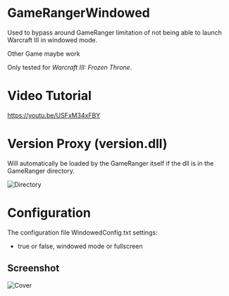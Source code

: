 # GameRangerWindowed
Used to bypass around GameRanger limitation of not being able to launch Warcraft III in windowed mode.

Other Game maybe work

Only tested for *Warcraft III: Frozen Throne*.

# Video Tutorial
https://youtu.be/USFxM34xFBY

# Version Proxy (version.dll)
Will automatically be loaded by the GameRanger itself if the dll is in the GameRanger directory.

![Directory](https://user-images.githubusercontent.com/35301327/174139467-deb13167-849e-46e9-a0e6-c4c7825e3fee.png)

# Configuration
The configuration file WindowedConfig.txt settings:
* true or false, windowed mode or fullscreen

## Screenshot
![Cover](https://user-images.githubusercontent.com/35301327/174141239-4e4c476e-bb0e-4978-a36a-90bdaf730e0c.png)
